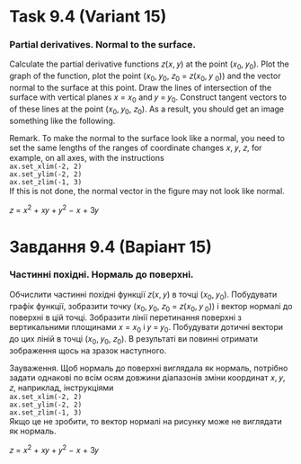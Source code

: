# Task 9.4 (Variant 15)

### Partial derivatives. Normal to the surface.

Calculate the partial derivative functions 𝑧(𝑥, 𝑦) at the point (𝑥<sub>0</sub>, 𝑦<sub>0</sub>).
Plot the graph of the function, plot the point (𝑥<sub>0</sub>, 𝑦<sub>0</sub>, 𝑧<sub>0</sub> = 𝑧(𝑥<sub>0</sub>, 𝑦 <sub>
0</sub>)) and the vector normal to the surface at this point. Draw the lines of intersection of the surface with
vertical planes 𝑥 = 𝑥<sub>0</sub> and 𝑦 = 𝑦<sub>0</sub>. Construct tangent vectors to
of these lines at the point (𝑥<sub>0</sub>, 𝑦<sub>0</sub>, 𝑧<sub>0</sub>). As a result, you should get an image
something like the following.

Remark. To make the normal to the surface look like a normal, you need to set
the same lengths of the ranges of coordinate changes 𝑥, 𝑦, 𝑧, for example, on all axes,
with the instructions\
```ax.set_xlim(-2, 2)```\
```ax.set_ylim(-2, 2)```\
```ax.set_zlim(-1, 3)```\
If this is not done, the normal vector in the figure may not look like
normal.

𝑧 = 𝑥<sup>2</sup> + 𝑥𝑦 + 𝑦<sup>2</sup> − 𝑥 + 3𝑦

# Завдання 9.4 (Варіант 15)

### Частинні похідні. Нормаль до поверхні.

Обчислити частинні похідні функції 𝑧(𝑥, 𝑦) в точці (𝑥<sub>0</sub>, 𝑦<sub>0</sub>).
Побудувати графік функції, зобразити точку (𝑥<sub>0</sub>, 𝑦<sub>0</sub>, 𝑧<sub>0</sub> = 𝑧(𝑥<sub>0</sub>, 𝑦<sub>
0</sub>)) і вектор
нормалі до поверхні в цій точці. Зобразити лінії перетинання поверхні з
вертикальними площинами 𝑥 = 𝑥<sub>0</sub> і 𝑦 = 𝑦<sub>0</sub>. Побудувати дотичні вектори до
цих ліній в точці (𝑥<sub>0</sub>, 𝑦<sub>0</sub>, 𝑧<sub>0</sub>). В результаті ви повинні отримати зображення щось
на зразок наступного.

Зауваження. Щоб нормаль до поверхні виглядала як нормаль, потрібно задати
однакові по всім осям довжини діапазонів зміни координат 𝑥, 𝑦, 𝑧, наприклад,
інструкціями\
```ax.set_xlim(-2, 2)```\
```ax.set_ylim(-2, 2)```\
```ax.set_zlim(-1, 3)```\
Якщо це не зробити, то вектор нормалі на рисунку може не виглядати як
нормаль.

𝑧 = 𝑥<sup>2</sup> + 𝑥𝑦 + 𝑦<sup>2</sup> − 𝑥 + 3𝑦

